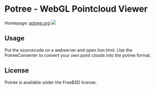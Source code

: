 # Potree - WebGL Pointcloud Viewer

Homepage: <a href="http://potree.org/">potree.org</a>
<img src="ftp://w00f6876@potree.org/resources/images/pompei.jpg">

## Usage
Put the sourcecode on a webserver and open lion.html. 
Use the PotreeConverter to convert your own point clouds into the potree format.

## License
Potree is available under the FreeBSD license.
